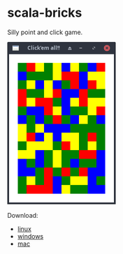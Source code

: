 # scala-bricks

Silly point and click game.

<img src="bricks.png">

Download:

- [linux](https://github.com/tonivade/scala-bricks/releases/download/1.0.1/bricks-x86_64-pc-linux)
- [windows](https://github.com/tonivade/scala-bricks/releases/download/1.0.1/bricks-x86_64-pc-win32.exe)
- [mac](https://github.com/tonivade/scala-bricks/releases/download/1.0.1/bricks-x86_64-apple-darwin)